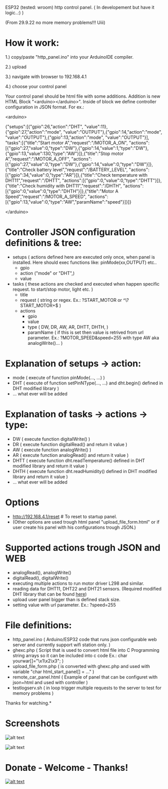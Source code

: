 ESP32 (tested: wroom) http control panel. ( In developement but have it logic..:) )

(From 29.9.22 no more memory problems!!! Uiii)


# How it work:

1.) copy/paste "http_panel.ino" into your ArduinoIDE compiler.

2.) upload

3.) navigate with browser to 192.168.4.1

4.) choose your control panel

Your control panel should be html file with some additions. Addition is new HTML Block "\<arduino>\</arduino>". Inside of block we define controller configuration in JSON format. For ex.:

\<arduino>

{"setups":[{"gpio":26,"action":"DHT", "value":11},{"gpio":27,"action":"mode", "value":"OUTPUT"},{"gpio":14,"action":"mode", "value":"OUTPUT"},{"gpio":13,"action":"mode", "value":"OUTPUT"}], "tasks":[{"title":"Start motor A","request":"/MOTOR_A_ON", "actions":[{"gpio":27,"value":0,"type":"DW"},{"gpio":14,"value":1,"type":"DW"},{"gpio":13,"value":130,"type":"AW"}]},{"title":"Stop motor A","request":"/MOTOR_A_OFF", "actions":[{"gpio":27,"value":0,"type":"DW"},{"gpio":14,"value":0,"type":"DW"}]},{"title":"Check battery level","request":"/BATTERY_LEVEL", "actions":[{"gpio":34,"value":0,"type":"AR"}]},{"title":"Check temperature with DHT11","request":"/DHTT", "actions":[{"gpio":0,"value":0,"type":"DHTT"}]},{"title":"Check humidity with DHT11","request":"/DHTH", "actions":[{"gpio":0,"value":0,"type":"DHTH"}]},{"title":"Motor A Speed","request":"/MOTOR_A_SPEED", "actions":[{"gpio":13,"value":0,"type":"AW","paramName":"speed"}]}]}



\</arduino>



# Controller JSON configuration definitions & tree:
- setups   ( actions defined here are executed only once, when panel is installed. Here should exec functions like: pinMode(xx,OUTPUT) etc..
    - gpio
    - action ("mode" or "DHT",)
    - value
- tasks    ( these actions are checked and executed when happen specific request. to start/stop motor, light etc. )
    - title
    - request ( string or regex. Ex.: ?START_MOTOR or ^\\?START\_MOTOR+$ )
    - actions
        - gpio
        - value
        - type      ( DW, DR, AW, AR, DHTT, DHTH, )
        - paramName ( if this is set then value is retrived from url parameter. Ex.:  ?MOTOR_SPEED&speed=255 with type AW aka analogWrite()... )

# Explanation of setups -> action:
- mode ( execute of function pinMode(..., ...) )
- DHT  ( execute of function setPinNType(..., ...) and dht.begin() defined in DHT modified library )
- ... what ever will be added

# Explanation of tasks -> actions -> type:
- DW   ( execute function digitalWrite() )
- DR   ( execute function digitalRead() and return it value )
- AW   ( execute function analogWrite() )
- AR   ( execute function analogRead() and return it value )
- DHTT ( execute function dht.readTemperature() defined in DHT modified library and return it value )
- DHTH ( execute function dht.readHumidity() defined in DHT modified library and return it value )
- ... what ever will be added

# Options
- http://192.168.4.1/reset      # To reset to startup panel.
- (Other options are used trough html panel "upload_file_form.html" or if user create his panel with his configurations trough JSON.)

# Supported actions trough JSON and WEB
- analogRead(), analogWrite()
- digitalRead(), digitalWrite()
- executing multiple actions to run motor driver L298 and similar.
- reading data for DHT11, DHT22 and DHT21 sensors. (Required modified DHT library that can be found <a href="https://github.com/m5it/DHT_sensor_library_modified">here</a>)
- upload user panel bigger than is defined stack size.
- setting value with url parameter. Ex.: ?speed=255

# File definitions:
 - http_panel.ino    ( Arduino/ESP32 code that runs json configurable web server and currently support wifi station only. )
 - ghexc.php         ( Script that is used to convert html file into C Programming string arrays so it can be included into c code Ex.: char yourwar[]="\x1\x2\x3"; )
 - upload_file_form.php ( is converted with ghexc.php and used with variable "char html_start_panel[] = ..." )
- remote_car_panel.html ( Example of panel that can be configuret with json+html and used with controller )
- testlogserv.sh        ( in loop trigger multiple requests to the server to test for memory problems )


Thanks for watching.*


# Screenshots

![alt text](https://github.com/m5it/http_panel/blob/main/screen2_v0.1.png)

![alt text](https://github.com/m5it/http_panel/blob/main/screen5.png)


# Donate - Welcome - Thanks!
<a href="https://www.paypal.com/donate/?hosted_button_id=QGRYL4SL5N4FE"> ![alt text](https://www.paypal.com/donate/?hosted_button_id=QGRYL4SL5N4FE) </a>
